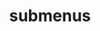 ---
layout: page
title: submenus
nav: false
nav_order: 8
dropdown: false
children:
    - title: publications
      permalink: /publications/
    - title: divider
    # - title: projects
    #   permalink: /projects/
    - title: divider
    - title: blog
      permalink: /blog/
---
